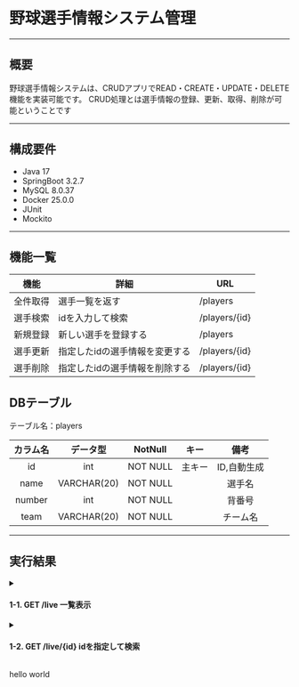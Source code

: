 # 野球選手情報システム管理

***

## 概要

野球選手情報システムは、CRUDアプリでREAD・CREATE・UPDATE・DELETE機能を実装可能です。
CRUD処理とは選手情報の登録、更新、取得、削除が可能ということです

---

## 構成要件

* Java 17
* SpringBoot 3.2.7
* MySQL 8.0.37
* Docker 25.0.0
* JUnit
* Mockito

---

## 機能一覧

| 機能   | 詳細               | URL           |
|------|------------------|---------------|
| 全件取得 | 選手一覧を返す          | /players      |
| 選手検索 | idを入力して検索        | /players/{id} |
| 新規登録 | 新しい選手を登録する       | /players      |
| 選手更新 | 指定したidの選手情報を変更する | /players/{id} |
| 選手削除 | 指定したidの選手情報を削除する | /players/{id} |

## DBテーブル

テーブル名：players

| **カラム名** |  **データ型**   | **NotNull** | **キー** | **備考**  |
|:--------:|:-----------:|:-----------:|:------:|:-------:|
|    id    |     int     |  NOT NULL   |  主キー   | ID,自動生成 |
|   name   | VARCHAR(20) |  NOT NULL   |        |   選手名   |
|  number  |     int     |  NOT NULL   |        |   背番号   |
|   team   | VARCHAR(20) |  NOT NULL   |        |  チーム名   |

---

## 実行結果

<details>
<summary><h4> 1-1. GET /live 一覧表示 </h4></summary>

!sq.png
</details>
<details>

<summary><h4> 1-2. GET /live/{id} idを指定して検索 </h4></summary>

![スクリーンショット 2024-06-17 222841 sssss.png](..%2F..%2FPictures%2F%83%58%83%4E%83%8A%81%5B%83%93%83%56%83%87%83%62%83%67%202024-06-17%20222841%20sssss.png)
</details>


hello
world




